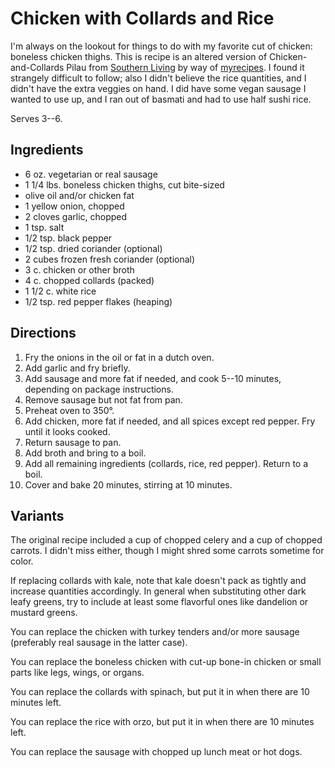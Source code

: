 # Chicken with Collards and Rice

I'm always on the lookout for things to do with my favorite cut of chicken: boneless chicken thighs.  This is recipe is an altered version of Chicken-and-Collards Pilau from [Southern Living](https://www.southernliving.com/recipes/chicken-collards-pilau) by way of [myrecipes](http://web.archive.org/web/20211201123235/http://www.myrecipes.com/recipe/chicken-collards-pilau).  I found it strangely difficult to follow; also I didn't believe the rice quantities, and I didn't have the extra veggies on hand.   I did have some vegan sausage I wanted to use up, and I ran out of basmati and had to use half sushi rice.

Serves 3--6.

## Ingredients

* 6 oz. vegetarian or real sausage
* 1 1/4 lbs. boneless chicken thighs, cut bite-sized
* olive oil and/or chicken fat
* 1 yellow onion, chopped
* 2 cloves garlic, chopped
* 1 tsp. salt
* 1/2 tsp. black pepper
* 1/2 tsp. dried coriander (optional)
* 2 cubes frozen fresh coriander (optional)
* 3 c. chicken or other broth
* 4 c. chopped collards (packed)
* 1 1/2 c. white rice
* 1/2 tsp. red pepper flakes (heaping)

## Directions

1. Fry the onions in the oil or fat in a dutch oven.
2. Add garlic and fry briefly.
2. Add sausage and more fat if needed, and cook 5--10 minutes, depending on package instructions.
3. Remove sausage but not fat from pan.
3. Preheat oven to 350°.
4. Add chicken, more fat if needed, and all spices except red pepper.  Fry until it looks cooked.
5. Return sausage to pan.
6. Add broth and bring to a boil.
6. Add all remaining ingredients (collards, rice, red pepper).  Return to a boil.
7. Cover and bake 20 minutes, stirring at 10 minutes.

## Variants

The original recipe included a cup of chopped celery and a cup of chopped carrots.  I didn't miss either, though I might shred some carrots sometime for color.

If replacing collards with kale, note that kale doesn't pack as tightly and increase quantities accordingly.  In general when substituting other dark leafy greens, try to include at least some flavorful ones like dandelion or mustard greens.

You can replace the chicken with turkey tenders and/or more sausage (preferably real sausage in the latter case).

You can replace the boneless chicken with cut-up bone-in chicken or small parts like legs, wings, or organs.

You can replace the collards with spinach, but put it in when there are 10 minutes left.

You can replace the rice with orzo, but put it in when there are 10 minutes left.

You can replace the sausage with chopped up lunch meat or hot dogs.

